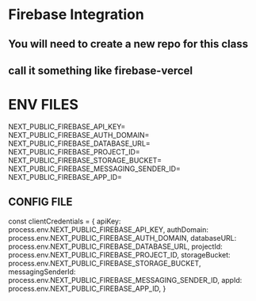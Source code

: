 # Firebase Integration

## You will need to create a new repo for this class  
## call it something like firebase-vercel

# ENV FILES
NEXT_PUBLIC_FIREBASE_API_KEY=
NEXT_PUBLIC_FIREBASE_AUTH_DOMAIN=
NEXT_PUBLIC_FIREBASE_DATABASE_URL=
NEXT_PUBLIC_FIREBASE_PROJECT_ID=
NEXT_PUBLIC_FIREBASE_STORAGE_BUCKET=
NEXT_PUBLIC_FIREBASE_MESSAGING_SENDER_ID=
NEXT_PUBLIC_FIREBASE_APP_ID=


## CONFIG FILE

const clientCredentials = {
apiKey: process.env.NEXT_PUBLIC_FIREBASE_API_KEY,
authDomain: process.env.NEXT_PUBLIC_FIREBASE_AUTH_DOMAIN,
databaseURL: process.env.NEXT_PUBLIC_FIREBASE_DATABASE_URL,
projectId: process.env.NEXT_PUBLIC_FIREBASE_PROJECT_ID,
storageBucket: process.env.NEXT_PUBLIC_FIREBASE_STORAGE_BUCKET,
messagingSenderId: process.env.NEXT_PUBLIC_FIREBASE_MESSAGING_SENDER_ID,
appId: process.env.NEXT_PUBLIC_FIREBASE_APP_ID,
}
